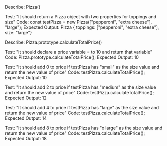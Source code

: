 Describe: Pizza()

Test: "It should return a Pizza object with two properties for toppings and size"
Code: const testPizza = new Pizza(["pepperoni", "extra cheese"], "large");
Expected Output: Pizza { toppings: ["pepperoni", "extra cheese"], size: "large"}

Describe: Pizza.prototype.calculateTotalPrice()

Test: "It should declare a price variable = to 10 and return that variable"
Code: Pizza.prototype.calculateTotalPrice();
Expected Output: 10

Test: "It should add 0 to price if testPizza has "small" as the size value and return the new value of price"
Code: testPizza.calculateTotalPrice();
Expected Output: 10

Test: "It should add 2 to price if testPizza has "medium" as the size value and return the new value of price"
Code: testPizza.calculateTotalPrice();
Expected Output: 12

Test: "It should add 4 to price if testPizza has "large" as the size value and return the new value of price"
Code: testPizza.calculateTotalPrice();
Expected Output: 14

Test: "It should add 8 to price if testPizza has "x large" as the size value and return the new value of price"
Code: testPizza.calculateTotalPrice();
Expected Output: 18